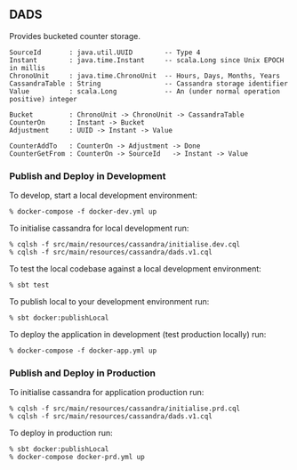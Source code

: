 ## DADS

Provides bucketed counter storage.

```
SourceId       : java.util.UUID        -- Type 4
Instant        : java.time.Instant     -- scala.Long since Unix EPOCH in millis
ChronoUnit     : java.time.ChronoUnit  -- Hours, Days, Months, Years
CassandraTable : String                -- Cassandra storage identifier
Value          : scala.Long            -- An (under normal operation positive) integer

Bucket         : ChronoUnit -> ChronoUnit -> CassandraTable
CounterOn      : Instant -> Bucket
Adjustment     : UUID -> Instant -> Value

CounterAddTo   : CounterOn -> Adjustment -> Done
CounterGetFrom : CounterOn -> SourceId   -> Instant -> Value
```


### Publish and Deploy in Development

To develop, start a local development environment:

```
% docker-compose -f docker-dev.yml up
```

To initialise cassandra for local development run:

```
% cqlsh -f src/main/resources/cassandra/initialise.dev.cql
% cqlsh -f src/main/resources/cassandra/dads.v1.cql
```

To test the local codebase against a local development environment:

```
% sbt test
```

To publish local to your development environment run:

```
% sbt docker:publishLocal
```

To deploy the application in development (test production locally) run:

```
% docker-compose -f docker-app.yml up
```

### Publish and Deploy in Production

To initialise cassandra for application production run:

```
% cqlsh -f src/main/resources/cassandra/initialise.prd.cql
% cqlsh -f src/main/resources/cassandra/dads.v1.cql
```

To deploy in production run:

```
% sbt docker:publishLocal
% docker-compose docker-prd.yml up
```
